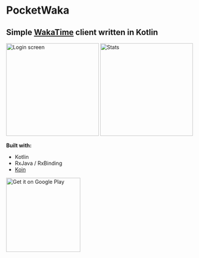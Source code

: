 # PocketWaka
## Simple <a href="wakatime.com">WakaTime</a> client written in Kotlin

<img width="250" height="-1" alt='Login screen' src='https://lh3.googleusercontent.com/0Qpo05Z3RHDu8CzieVPrTLMfyBhRs_W_m-c1OQgrfO5l3iEbpbv9gvwptFhQVOPiGKY=w1280-h891-rw'/>   <img width="250" height="-1" alt='Stats' src='https://lh3.googleusercontent.com/1iDVxxPa6Jf4112bvTjDuSRR7dFp9UbCugTyfS5UyBPT5bUxz-WzekJqkpBEEO-O9A=w1280-h891-rw'/> 

**Built with:**
- Kotlin
- RxJava / RxBinding
- <a href="https://insert-koin.io/">Koin</a>

<a 
href='https://play.google.com/store/apps/details?id=com.kondenko.pocketwaka&utm_source=github&pcampaignid=MKT-Other-global-all-co-prtnr-py-PartBadge-Mar2515-1'>
<img width="200" height="-1" alt='Get it on Google Play' src='https://play.google.com/intl/en_gb/badges/images/generic/en_badge_web_generic.png'/>
</a>
